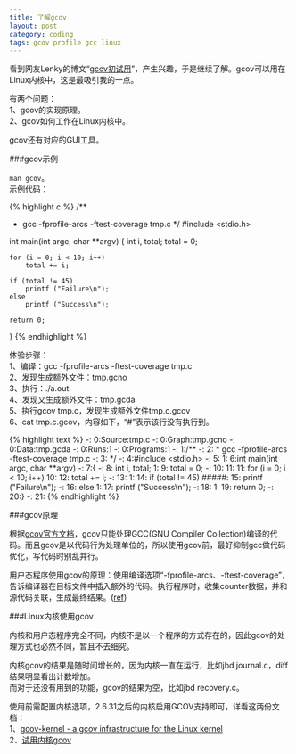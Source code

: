 ```yaml
---
title: 了解gcov
layout: post
category: coding
tags: gcov profile gcc linux
---
```


看到网友Lenky的博文“[gcov初试用](http://lenky.info/2012/08/24/gcov%E5%88%9D%E8%AF%95%E7%94%A8/)”，产生兴趣，于是继续了解。gcov可以用在Linux内核中，这是最吸引我的一点。

有两个问题：  
1、gcov的实现原理。  
2、gcov如何工作在Linux内核中。

gcov还有对应的GUI工具。

###gcov示例

`man gcov`。  
示例代码：

{% highlight c %}
/**
 * gcc -fprofile-arcs -ftest-coverage tmp.c
 */
#include <stdio.h>
 
int main(int argc, char **argv)
{
    int i, total;
    total = 0;
 
    for (i = 0; i < 10; i++)
        total += i;
 
    if (total != 45)
        printf ("Failure\n");
    else
        printf ("Success\n");
 
    return 0;
}
{% endhighlight %}

体验步骤：  
1、编译：gcc -fprofile-arcs -ftest-coverage tmp.c  
2、发现生成额外文件：tmp.gcno  
3、执行：./a.out  
4、发现又生成额外文件：tmp.gcda  
5、执行gcov tmp.c，发现生成额外文件tmp.c.gcov  
6、cat tmp.c.gcov，内容如下，“#”表示该行没有执行到。

{% highlight text %}
        -:    0:Source:tmp.c
        -:    0:Graph:tmp.gcno
        -:    0:Data:tmp.gcda
        -:    0:Runs:1
        -:    0:Programs:1
        -:    1:/**
        -:    2: * gcc -fprofile-arcs -ftest-coverage tmp.c
        -:    3: */
        -:    4:#include <stdio.h>
        -:    5:
        1:    6:int main(int argc, char **argv)
        -:    7:{
        -:    8:    int i, total;
        1:    9:    total = 0;
        -:   10:
       11:   11:    for (i = 0; i < 10; i++)
       10:   12:        total += i;
        -:   13:
        1:   14:    if (total != 45)
    #####:   15:        printf ("Failure\n");
        -:   16:    else
        1:   17:        printf ("Success\n");
        -:   18:
        1:   19:    return 0;
        -:   20:}
        -:   21:
{% endhighlight %}

###gcov原理

根据[gcov官方文档](http://gcc.gnu.org/onlinedocs/gcc/Gcov-Intro.html#Gcov-Intro)，gcov只能处理GCC(GNU Compiler Collection)编译的代码。而且gcov是以代码行为处理单位的，所以使用gcov前，最好抑制gcc做代码优化，写代码时别乱并行。

用户态程序使用gcov的原理：使用编译选项“-fprofile-arcs、-ftest-coverage”，告诉编译器在目标文件中插入额外的代码。执行程序时，收集counter数据，并和源代码关联，生成最终结果。([ref](http://lwn.net/2002/0214/a/gcov.php3))

###Linux内核使用gcov

内核和用户态程序完全不同，内核不是以一个程序的方式存在的，因此gcov的处理方式也必然不同，暂且不去细究。

内核gcov的结果是随时间增长的，因为内核一直在运行，比如jbd journal.c，diff结果明显看出计数增加。  
而对于还没有用到的功能，gcov的结果为空，比如jbd recovery.c。

使用前需配置内核选项，2.6.31之后的内核启用GCOV支持即可，详看这两份文档：  
1、[gcov-kernel - a gcov infrastructure for the Linux kernel](http://ltp.sourceforge.net/coverage/gcov.php)  
2、[试用内核gcov](http://lenky.info/2012/08/24/%E8%AF%95%E7%94%A8%E5%86%85%E6%A0%B8gcov/)  